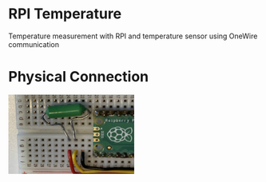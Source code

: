 # RPI Temperature
Temperature measurement with RPI and temperature sensor using OneWire communication

# Physical Connection
<img src="temp.jpg" height=159 width=252></img>
